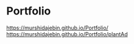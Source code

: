 # Portfolio
https://murshidajebin.github.io/Portfolio/
https://murshidajebin.github.io/Portfolio/plantAd
